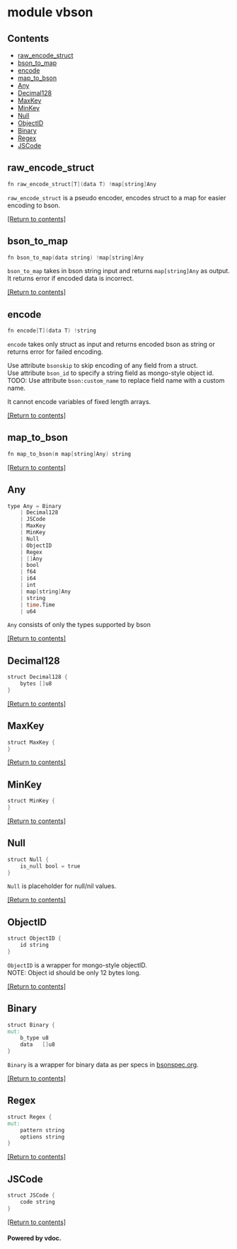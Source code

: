 # module vbson




## Contents
- [raw_encode_struct](#raw_encode_struct)
- [bson_to_map](#bson_to_map)
- [encode](#encode)
- [map_to_bson](#map_to_bson)
- [Any](#Any)
- [Decimal128](#Decimal128)
- [MaxKey](#MaxKey)
- [MinKey](#MinKey)
- [Null](#Null)
- [ObjectID](#ObjectID)
- [Binary](#Binary)
- [Regex](#Regex)
- [JSCode](#JSCode)

## raw_encode_struct
```v
fn raw_encode_struct[T](data T) !map[string]Any
```

`raw_encode_struct` is a pseudo encoder, encodes struct to a map for easier
encoding to bson.  

[[Return to contents]](#Contents)

## bson_to_map
```v
fn bson_to_map(data string) !map[string]Any
```

`bson_to_map` takes in bson string input and returns
`map[string]Any` as output.  
It returns error if encoded data is incorrect.  

[[Return to contents]](#Contents)

## encode
```v
fn encode[T](data T) !string
```

`encode` takes only struct as input and returns encoded bson as string or
returns error for failed encoding.  

Use attribute `bsonskip` to skip encoding of any field from a struct.  
Use attribute `bson_id` to specify a string field as mongo-style object id.  
TODO: Use attribute `bson:custom_name` to replace field name with a custom name.  

It cannot encode variables of fixed length arrays.  

[[Return to contents]](#Contents)

## map_to_bson
```v
fn map_to_bson(m map[string]Any) string
```


[[Return to contents]](#Contents)

## Any
```v
type Any = Binary
	| Decimal128
	| JSCode
	| MaxKey
	| MinKey
	| Null
	| ObjectID
	| Regex
	| []Any
	| bool
	| f64
	| i64
	| int
	| map[string]Any
	| string
	| time.Time
	| u64
```

`Any` consists of only the types supported by bson

[[Return to contents]](#Contents)

## Decimal128
```v
struct Decimal128 {
	bytes []u8
}
```


[[Return to contents]](#Contents)

## MaxKey
```v
struct MaxKey {
}
```


[[Return to contents]](#Contents)

## MinKey
```v
struct MinKey {
}
```


[[Return to contents]](#Contents)

## Null
```v
struct Null {
	is_null bool = true
}
```

`Null` is placeholder for null/nil values.  

[[Return to contents]](#Contents)

## ObjectID
```v
struct ObjectID {
	id string
}
```

`ObjectID` is a wrapper for mongo-style objectID.  
NOTE: Object id should be only 12 bytes long.  

[[Return to contents]](#Contents)

## Binary
```v
struct Binary {
mut:
	b_type u8
	data   []u8
}
```

`Binary` is a wrapper for binary data as per specs in [bsonspec.org](https://bsonspec.org/spec.html).  

[[Return to contents]](#Contents)

## Regex
```v
struct Regex {
mut:
	pattern string
	options string
}
```


[[Return to contents]](#Contents)

## JSCode
```v
struct JSCode {
	code string
}
```


[[Return to contents]](#Contents)

#### Powered by vdoc.
